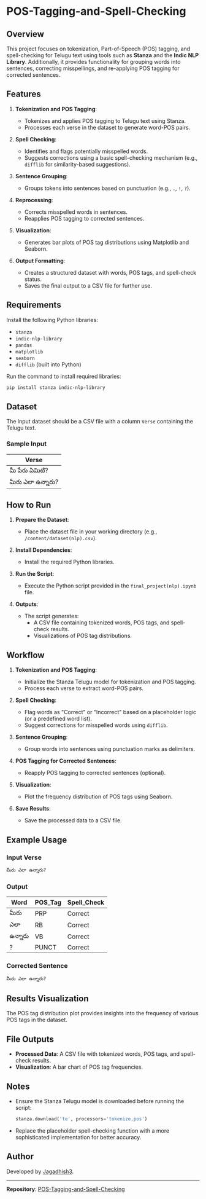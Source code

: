 # POS-Tagging-and-Spell-Checking

## Overview
This project focuses on tokenization, Part-of-Speech (POS) tagging, and spell-checking for Telugu text using tools such as **Stanza** and the **Indic NLP Library**. Additionally, it provides functionality for grouping words into sentences, correcting misspellings, and re-applying POS tagging for corrected sentences.

## Features
1. **Tokenization and POS Tagging**:
   - Tokenizes and applies POS tagging to Telugu text using Stanza.
   - Processes each verse in the dataset to generate word-POS pairs.

2. **Spell Checking**:
   - Identifies and flags potentially misspelled words.
   - Suggests corrections using a basic spell-checking mechanism (e.g., `difflib` for similarity-based suggestions).

3. **Sentence Grouping**:
   - Groups tokens into sentences based on punctuation (e.g., `.`, `!`, `?`).

4. **Reprocessing**:
   - Corrects misspelled words in sentences.
   - Reapplies POS tagging to corrected sentences.

5. **Visualization**:
   - Generates bar plots of POS tag distributions using Matplotlib and Seaborn.

6. **Output Formatting**:
   - Creates a structured dataset with words, POS tags, and spell-check status.
   - Saves the final output to a CSV file for further use.

## Requirements
Install the following Python libraries:
- `stanza`
- `indic-nlp-library`
- `pandas`
- `matplotlib`
- `seaborn`
- `difflib` (built into Python)

Run the command to install required libraries:
```bash
pip install stanza indic-nlp-library
```

## Dataset
The input dataset should be a CSV file with a column `Verse` containing the Telugu text.

### Sample Input
| Verse            |
|------------------|
| మీ పేరు ఏమిటి? |
| మీరు ఎలా ఉన్నారు? |

## How to Run
1. **Prepare the Dataset**:
   - Place the dataset file in your working directory (e.g., `/content/dataset(nlp).csv`).

2. **Install Dependencies**:
   - Install the required Python libraries.

3. **Run the Script**:
   - Execute the Python script provided in the `final_project(nlp).ipynb` file.

4. **Outputs**:
   - The script generates:
     - A CSV file containing tokenized words, POS tags, and spell-check results.
     - Visualizations of POS tag distributions.

## Workflow
1. **Tokenization and POS Tagging**:
   - Initialize the Stanza Telugu model for tokenization and POS tagging.
   - Process each verse to extract word-POS pairs.

2. **Spell Checking**:
   - Flag words as "Correct" or "Incorrect" based on a placeholder logic (or a predefined word list).
   - Suggest corrections for misspelled words using `difflib`.

3. **Sentence Grouping**:
   - Group words into sentences using punctuation marks as delimiters.

4. **POS Tagging for Corrected Sentences**:
   - Reapply POS tagging to corrected sentences (optional).

5. **Visualization**:
   - Plot the frequency distribution of POS tags using Seaborn.

6. **Save Results**:
   - Save the processed data to a CSV file.

## Example Usage
### Input Verse
```
మీరు ఎలా ఉన్నారు?
```

### Output
| Word   | POS_Tag | Spell_Check |
|--------|---------|-------------|
| మీరు  | PRP     | Correct     |
| ఎలా   | RB      | Correct     |
| ఉన్నారు | VB     | Correct     |
| ?      | PUNCT   | Correct     |

### Corrected Sentence
```
మీరు ఎలా ఉన్నారు?
```

## Results Visualization
The POS tag distribution plot provides insights into the frequency of various POS tags in the dataset.

## File Outputs
- **Processed Data**: A CSV file with tokenized words, POS tags, and spell-check results.
- **Visualization**: A bar chart of POS tag frequencies.

## Notes
- Ensure the Stanza Telugu model is downloaded before running the script:
  ```python
  stanza.download('te', processors='tokenize,pos')
  ```
- Replace the placeholder spell-checking function with a more sophisticated implementation for better accuracy.

## Author
Developed by [Jagadhish3](https://github.com/Jagadhish3).

---
**Repository**: [POS-Tagging-and-Spell-Checking](https://github.com/Jagadhish3/POS-Tagging-and-Spell-Checking)

